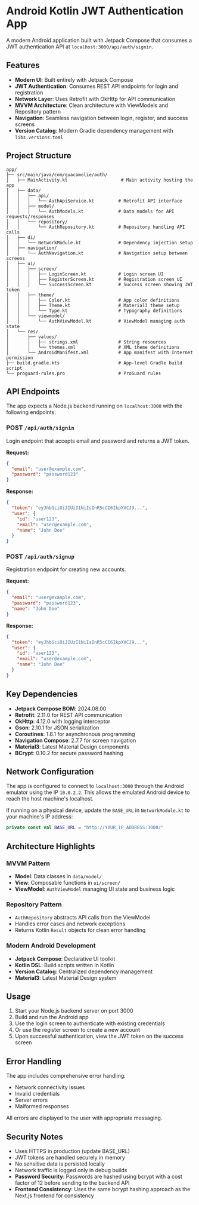 # Android Kotlin JWT Authentication App

A modern Android application built with Jetpack Compose that consumes a JWT authentication API at `localhost:3000/api/auth/signin`.

## Features

- **Modern UI**: Built entirely with Jetpack Compose
- **JWT Authentication**: Consumes REST API endpoints for login and registration
- **Network Layer**: Uses Retrofit with OkHttp for API communication
- **MVVM Architecture**: Clean architecture with ViewModels and Repository pattern
- **Navigation**: Seamless navigation between login, register, and success screens
- **Version Catalog**: Modern Gradle dependency management with `libs.versions.toml`

## Project Structure

```
app/
├── src/main/java/com/guacamolie/auth/
│   ├── MainActivity.kt                    # Main activity hosting the app
│   ├── data/
│   │   ├── api/
│   │   │   └── AuthApiService.kt         # Retrofit API interface
│   │   ├── model/
│   │   │   └── AuthModels.kt             # Data models for API requests/responses
│   │   └── repository/
│   │       └── AuthRepository.kt         # Repository handling API calls
│   ├── di/
│   │   └── NetworkModule.kt              # Dependency injection setup
│   ├── navigation/
│   │   └── AuthNavigation.kt             # Navigation setup between screens
│   ├── ui/
│   │   ├── screen/
│   │   │   ├── LoginScreen.kt            # Login screen UI
│   │   │   ├── RegisterScreen.kt         # Registration screen UI
│   │   │   └── SuccessScreen.kt          # Success screen showing JWT token
│   │   ├── theme/
│   │   │   ├── Color.kt                  # App color definitions
│   │   │   ├── Theme.kt                  # Material3 theme setup
│   │   │   └── Type.kt                   # Typography definitions
│   │   └── viewmodel/
│   │       └── AuthViewModel.kt          # ViewModel managing auth state
│   └── res/
│       ├── values/
│       │   ├── strings.xml               # String resources
│       │   └── themes.xml                # XML theme definitions
│       └── AndroidManifest.xml           # App manifest with Internet permission
├── build.gradle.kts                      # App-level Gradle build script
└── proguard-rules.pro                    # ProGuard rules
```

## API Endpoints

The app expects a Node.js backend running on `localhost:3000` with the following endpoints:

### POST `/api/auth/signin`
Login endpoint that accepts email and password and returns a JWT token.

**Request:**
```json
{
  "email": "user@example.com",
  "password": "password123"
}
```

**Response:**
```json
{
  "token": "eyJhbGciOiJIUzI1NiIsInR5cCI6IkpXVCJ9...",
  "user": {
    "id": "user123",
    "email": "user@example.com",
    "name": "John Doe"
  }
}
```

### POST `/api/auth/signup`
Registration endpoint for creating new accounts.

**Request:**
```json
{
  "email": "user@example.com",
  "password": "password123",
  "name": "John Doe"
}
```

**Response:**
```json
{
  "token": "eyJhbGciOiJIUzI1NiIsInR5cCI6IkpXVCJ9...",
  "user": {
    "id": "user123",
    "email": "user@example.com",
    "name": "John Doe"
  }
}
```

## Key Dependencies

- **Jetpack Compose BOM**: 2024.08.00
- **Retrofit**: 2.11.0 for REST API communication
- **OkHttp**: 4.12.0 with logging interceptor
- **Gson**: 2.10.1 for JSON serialization
- **Coroutines**: 1.8.1 for asynchronous programming
- **Navigation Compose**: 2.7.7 for screen navigation
- **Material3**: Latest Material Design components
- **BCrypt**: 0.10.2 for secure password hashing

## Network Configuration

The app is configured to connect to `localhost:3000` through the Android emulator using the IP `10.0.2.2`. This allows the emulated Android device to reach the host machine's localhost.

If running on a physical device, update the `BASE_URL` in `NetworkModule.kt` to your machine's IP address:

```kotlin
private const val BASE_URL = "http://YOUR_IP_ADDRESS:3000/"
```

## Architecture Highlights

### MVVM Pattern
- **Model**: Data classes in `data/model/`
- **View**: Composable functions in `ui/screen/`
- **ViewModel**: `AuthViewModel` managing UI state and business logic

### Repository Pattern
- `AuthRepository` abstracts API calls from the ViewModel
- Handles error cases and network exceptions
- Returns Kotlin `Result` objects for clean error handling

### Modern Android Development
- **Jetpack Compose**: Declarative UI toolkit
- **Kotlin DSL**: Build scripts written in Kotlin
- **Version Catalog**: Centralized dependency management
- **Material3**: Latest Material Design system

## Usage

1. Start your Node.js backend server on port 3000
2. Build and run the Android app
3. Use the login screen to authenticate with existing credentials
4. Or use the register screen to create a new account
5. Upon successful authentication, view the JWT token on the success screen

## Error Handling

The app includes comprehensive error handling:
- Network connectivity issues
- Invalid credentials
- Server errors
- Malformed responses

All errors are displayed to the user with appropriate messaging.

## Security Notes

- Uses HTTPS in production (update BASE_URL)
- JWT tokens are handled securely in memory
- No sensitive data is persisted locally
- Network traffic is logged only in debug builds
- **Password Security**: Passwords are hashed using bcrypt with a cost factor of 12 before sending to the backend API
- **Frontend Consistency**: Uses the same bcrypt hashing approach as the Next.js frontend for consistency
